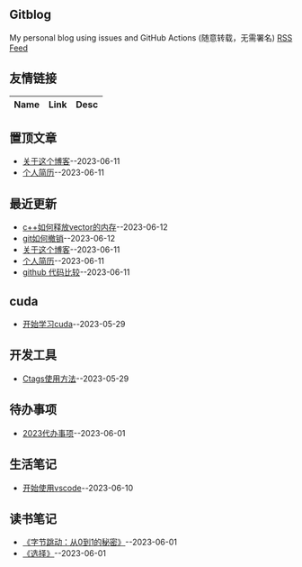 ## Gitblog
My personal blog using issues and GitHub Actions (随意转载，无需署名)
[RSS Feed](https://raw.githubusercontent.com/wjwever/gitblog/master/feed.xml)
## 友情链接
| Name | Link | Desc | 
 | ---- | ---- | ---- |
## 置顶文章
- [关于这个博客](https://github.com/wjwever/gitblog/issues/22)--2023-06-11
- [个人简历](https://github.com/wjwever/gitblog/issues/21)--2023-06-11
## 最近更新
- [c++如何释放vector的内存](https://github.com/wjwever/gitblog/issues/24)--2023-06-12
- [git如何撤销](https://github.com/wjwever/gitblog/issues/23)--2023-06-12
- [关于这个博客](https://github.com/wjwever/gitblog/issues/22)--2023-06-11
- [个人简历](https://github.com/wjwever/gitblog/issues/21)--2023-06-11
- [github 代码比较](https://github.com/wjwever/gitblog/issues/20)--2023-06-11
## cuda
- [开始学习cuda](https://github.com/wjwever/gitblog/issues/10)--2023-05-29
## 开发工具
- [Ctags使用方法](https://github.com/wjwever/gitblog/issues/13)--2023-05-29
## 待办事项
- [2023代办事项](https://github.com/wjwever/gitblog/issues/17)--2023-06-01
## 生活笔记
- [开始使用vscode](https://github.com/wjwever/gitblog/issues/19)--2023-06-10
## 读书笔记
- [《字节跳动：从0到1的秘密》](https://github.com/wjwever/gitblog/issues/16)--2023-06-01
- [《选择》](https://github.com/wjwever/gitblog/issues/15)--2023-06-01
